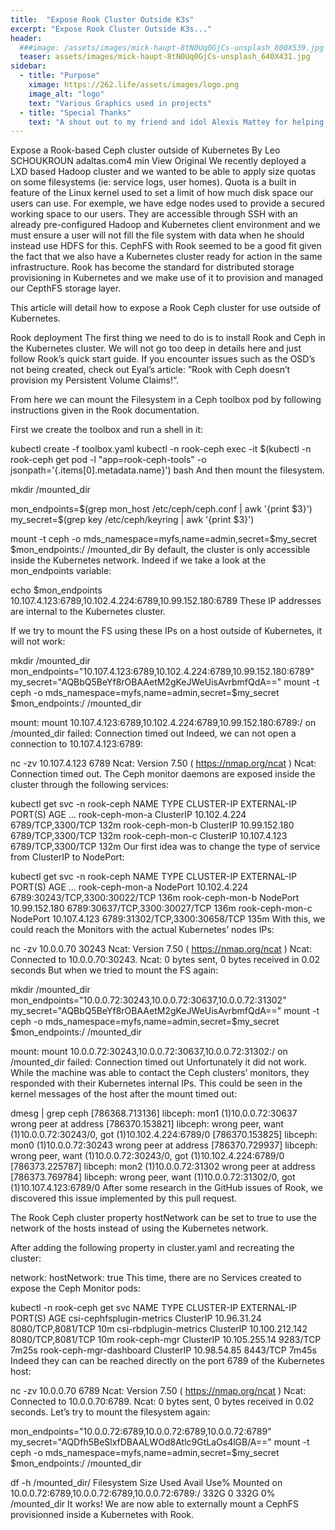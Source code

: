 ```yaml
---
title:  "Expose Rook Cluster Outside K3s"
excerpt: "Expose Rook Cluster Outside K3s..."
header:
  ###image: /assets/images/mick-haupt-8tN0Uq0GjCs-unsplash_800X539.jpg
  teaser: assets/images/mick-haupt-8tN0Uq0GjCs-unsplash_640X431.jpg
sidebar:
  - title: "Purpose"
    ximage: https://262.life/assets/images/logo.png
    image_alt: "logo"
    text: "Various Graphics used in projects"
  - title: "Special Thanks"
    text: "A shout out to my friend and idol Alexis Mattey for helping me with all the artwork!"
---
```

Expose a Rook-based Ceph cluster outside of Kubernetes
By Leo SCHOUKROUN adaltas.com4 min
View Original
We recently deployed a LXD based Hadoop cluster and we wanted to be able to apply size quotas on some filesystems (ie: service logs, user homes). Quota is a built in feature of the Linux kernel used to set a limit of how much disk space our users can use. For exemple, we have edge nodes used to provide a secured working space to our users. They are accessible through SSH with an already pre-configured Hadoop and Kubernetes client environment and we must ensure a user will not fill the file system with data when he should instead use HDFS for this. CephFS with Rook seemed to be a good fit given the fact that we also have a Kubernetes cluster ready for action in the same infrastructure. Rook has become the standard for distributed storage provisioning in Kubernetes and we make use of it to provision and managed our CepthFS storage layer.

This article will detail how to expose a Rook Ceph cluster for use outside of Kubernetes.

Rook deployment
The first thing we need to do is to install Rook and Ceph in the Kubernetes cluster. We will not go too deep in details here and just follow Rook’s quick start guide. If you encounter issues such as the OSD’s not being created, check out Eyal’s article: ”Rook with Ceph doesn’t provision my Persistent Volume Claims!“.

From here we can mount the Filesystem in a Ceph toolbox pod by following instructions given in the Rook documentation.

First we create the toolbox and run a shell in it:

kubectl create -f toolbox.yaml 
kubectl -n rook-ceph exec -it $(kubectl -n rook-ceph get pod -l "app=rook-ceph-tools" -o jsonpath='{.items[0].metadata.name}') bash
And then mount the filesystem.

mkdir /mounted_dir

mon_endpoints=$(grep mon_host /etc/ceph/ceph.conf | awk '{print $3}')
my_secret=$(grep key /etc/ceph/keyring | awk '{print $3}')

mount -t ceph -o mds_namespace=myfs,name=admin,secret=$my_secret $mon_endpoints:/ /mounted_dir
By default, the cluster is only accessible inside the Kubernetes network. Indeed if we take a look at the mon_endpoints variable:

echo $mon_endpoints 
10.107.4.123:6789,10.102.4.224:6789,10.99.152.180:6789
These IP addresses are internal to the Kubernetes cluster.

If we try to mount the FS using these IPs on a host outside of Kubernetes, it will not work:

mkdir /mounted_dir
mon_endpoints="10.107.4.123:6789,10.102.4.224:6789,10.99.152.180:6789"
my_secret="AQBbQ5BeYf8rOBAAetM2gKeJWeUisAvrbmfQdA=="
mount -t ceph -o mds_namespace=myfs,name=admin,secret=$my_secret $mon_endpoints:/ /mounted_dir

mount: mount 10.107.4.123:6789,10.102.4.224:6789,10.99.152.180:6789:/ on /mounted_dir failed: Connection timed out
Indeed, we can not open a connection to 10.107.4.123:6789:

nc -zv 10.107.4.123 6789
Ncat: Version 7.50 ( https://nmap.org/ncat )
Ncat: Connection timed out.
The Ceph monitor daemons are exposed inside the cluster through the following services:

kubectl get svc -n rook-ceph
NAME                       TYPE        CLUSTER-IP       EXTERNAL-IP   PORT(S)             AGE
...
rook-ceph-mon-a            ClusterIP   10.102.4.224     <none>        6789/TCP,3300/TCP   132m
rook-ceph-mon-b            ClusterIP   10.99.152.180    <none>        6789/TCP,3300/TCP   132m
rook-ceph-mon-c            ClusterIP   10.107.4.123     <none>        6789/TCP,3300/TCP   132m
Our first idea was to change the type of service from ClusterIP to NodePort:

kubectl get svc -n rook-ceph
NAME                       TYPE        CLUSTER-IP       EXTERNAL-IP   PORT(S)                         AGE
...
rook-ceph-mon-a            NodePort    10.102.4.224     <none>        6789:30243/TCP,3300:30022/TCP   136m
rook-ceph-mon-b            NodePort    10.99.152.180    <none>        6789:30637/TCP,3300:30027/TCP   136m
rook-ceph-mon-c            NodePort    10.107.4.123     <none>        6789:31302/TCP,3300:30658/TCP   135m
With this, we could reach the Monitors with the actual Kubernetes’ nodes IPs:

nc -zv 10.0.0.70 30243
Ncat: Version 7.50 ( https://nmap.org/ncat )
Ncat: Connected to 10.0.0.70:30243.
Ncat: 0 bytes sent, 0 bytes received in 0.02 seconds
But when we tried to mount the FS again:

mkdir /mounted_dir
mon_endpoints="10.0.0.72:30243,10.0.0.72:30637,10.0.0.72:31302"
my_secret="AQBbQ5BeYf8rOBAAetM2gKeJWeUisAvrbmfQdA=="
mount -t ceph -o mds_namespace=myfs,name=admin,secret=$my_secret $mon_endpoints:/ /mounted_dir

mount: mount 10.0.0.72:30243,10.0.0.72:30637,10.0.0.72:31302:/ on /mounted_dir failed: Connection timed out
Unfortunately it did not work. While the machine was able to contact the Ceph clusters’ monitors, they responded with their Kubernetes internal IPs. This could be seen in the kernel messages of the host after the mount timed out:

dmesg | grep ceph
[786368.713136] libceph: mon1 (1)10.0.0.72:30637 wrong peer at address
[786370.153821] libceph: wrong peer, want (1)10.0.0.72:30243/0, got (1)10.102.4.224:6789/0
[786370.153825] libceph: mon0 (1)10.0.0.72:30243 wrong peer at address
[786370.729937] libceph: wrong peer, want (1)10.0.0.72:30243/0, got (1)10.102.4.224:6789/0
[786373.225787] libceph: mon2 (1)10.0.0.72:31302 wrong peer at address
[786373.769784] libceph: wrong peer, want (1)10.0.0.72:31302/0, got (1)10.107.4.123:6789/0
After some research in the GitHub issues of Rook, we discovered this issue implemented by this pull request.

The Rook Ceph cluster property hostNetwork can be set to true to use the network of the hosts instead of using the Kubernetes network.

After adding the following property in cluster.yaml and recreating the cluster:

network:
  hostNetwork: true
This time, there are no Services created to expose the Ceph Monitor pods:

kubectl -n rook-ceph get svc 
NAME                       TYPE        CLUSTER-IP       EXTERNAL-IP   PORT(S)             AGE
csi-cephfsplugin-metrics   ClusterIP   10.96.31.24      <none>        8080/TCP,8081/TCP   10m
csi-rbdplugin-metrics      ClusterIP   10.100.212.142   <none>        8080/TCP,8081/TCP   10m
rook-ceph-mgr              ClusterIP   10.105.255.14    <none>        9283/TCP            7m25s
rook-ceph-mgr-dashboard    ClusterIP   10.98.54.85      <none>        8443/TCP            7m45s
Indeed they can can be reached directly on the port 6789 of the Kubernetes host:

nc -zv 10.0.0.70 6789
Ncat: Version 7.50 ( https://nmap.org/ncat )
Ncat: Connected to 10.0.0.70:6789.
Ncat: 0 bytes sent, 0 bytes received in 0.02 seconds.
Let’s try to mount the filesystem again:

mon_endpoints="10.0.0.72:6789,10.0.0.72:6789,10.0.0.72:6789"
my_secret="AQDfh5BeSlxfDBAALWOd8Atlc9GtLaOs4lGB/A=="
mount -t ceph -o mds_namespace=myfs,name=admin,secret=$my_secret $mon_endpoints:/ /mounted_dir

df -h /mounted_dir/
Filesystem                                      Size  Used Avail Use% Mounted on
10.0.0.72:6789,10.0.0.72:6789,10.0.0.72:6789:/  332G     0  332G   0% /mounted_dir
It works! We are now able to externally mount a CephFS provisionned inside a Kubernetes with Rook.

